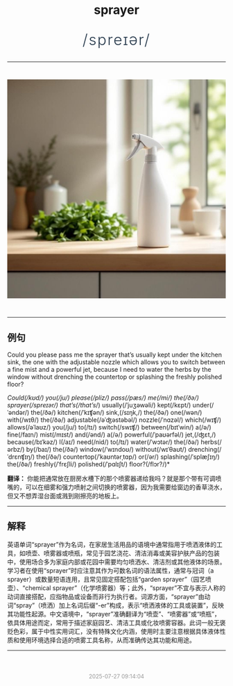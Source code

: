 <div align="center">

# sprayer

<div style="margin: 30px 0;">
<h1 style="font-size: 2.5em; font-weight: 300; letter-spacing: 2px; margin: 0; color: #2c3e50;">
/spreɪər/
</h1>
</div>

</div>

---

<div align="center" style="margin: 40px 0;">

![sprayer](images/sprayer.png)

</div>

---

## 例句

Could you please pass me the sprayer that’s usually kept under the kitchen sink, the one with the adjustable nozzle which allows you to switch between a fine mist and a powerful jet, because I need to water the herbs by the window without drenching the countertop or splashing the freshly polished floor?

*Could(/kʊd/) you(/ju/) please(/pliz/) pass(/pæs/) me(/mi/) the(/ðə/) sprayer(/spreɪər/) that’s(/that’s*/) usually(/ˈjuʒəwəli/) kept(/kɛpt/) under(/ˈəndər/) the(/ðə/) kitchen(/ˈkɪʧən/) sink,(/sɪŋk,/) the(/ðə/) one(/wən/) with(/wɪθ/) the(/ðə/) adjustable(/əˈʤəstəbəl/) nozzle(/ˈnɑzəl/) which(/wɪʧ/) allows(/əˈlaʊz/) you(/ju/) to(/tɪ/) switch(/swɪʧ/) between(/bɪtˈwin/) a(/ə/) fine(/faɪn/) mist(/mɪst/) and(/ənd/) a(/ə/) powerful(/ˈpaʊərfəl/) jet,(/ʤɛt,/) because(/bɪˈkəz/) I(/aɪ/) need(/nid/) to(/tɪ/) water(/ˈwɔtər/) the(/ðə/) herbs(/ərbz/) by(/baɪ/) the(/ðə/) window(/ˈwɪndoʊ/) without(/wɪˈθaʊt/) drenching(/ˈdrɛnʧɪŋ/) the(/ðə/) countertop(/ˈkaʊntərˌtɑp/) or(/ər/) splashing(/ˈsplæʃɪŋ/) the(/ðə/) freshly(/ˈfrɛʃli/) polished(/ˈpɑlɪʃt/) floor?(/flɔr?/)*

**翻译：** 你能把通常放在厨房水槽下的那个喷雾器递给我吗？就是那个带有可调喷嘴的，可以在细雾和强力喷射之间切换的喷雾器，因为我需要给窗边的香草浇水，但又不想弄湿台面或溅到刚擦亮的地板上。

---

## 解释

英语单词“sprayer”作为名词，在家居生活用品的语境中通常指用于喷洒液体的工具，如喷壶、喷雾器或喷瓶，常见于园艺浇花、清洁消毒或美容护肤产品的包装中，使用场合多为家庭内部或花园中需要均匀喷洒水、清洁剂或其他液体的场景。学习者在使用“sprayer”时应注意其作为可数名词的语法属性，通常与冠词（a sprayer）或数量短语连用，且常见固定搭配包括“garden sprayer”（园艺喷壶）、“chemical sprayer”（化学喷雾器）等；此外，“sprayer”不宜与表示人称的动词直接搭配，应指物品或设备而非行为执行者。词源方面，“sprayer”由动词“spray”（喷洒）加上名词后缀“-er”构成，表示“喷洒液体的工具或装置”，反映其功能性起源。中文语境中，“sprayer”准确翻译为“喷壶”、“喷雾器”或“喷瓶”，依具体用途而定，常用于描述家庭园艺、清洁工具或化妆喷雾容器。此词一般无褒贬色彩，属于中性实用词汇，没有特殊文化内涵，使用时主要注意根据具体液体性质和使用环境选择合适的喷雾工具名称，从而准确传达其功能和用途。


---

<div align="center" style="margin-top: 50px;">
<small style="color: #999; font-size: 0.9em;">2025-07-27 09:14:04</small>
</div>
